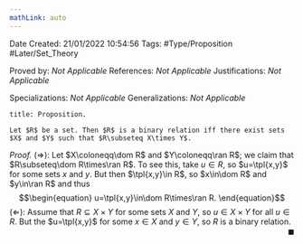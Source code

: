 ```yaml
---
mathLink: auto
---
```


<div class="topSpace"></div>

Date Created: 21/01/2022 10:54:56
Tags: #Type/Proposition #Later/Set_Theory

Proved by: _Not Applicable_
References: _Not Applicable_
Justifications: _Not Applicable_

Specializations: _Not Applicable_
Generalizations: _Not Applicable_

``` ad-Proposition
title: Proposition.

Let $R$ be a set. Then $R$ is a binary relation iff there exist sets $X$ and $Y$ such that $R\subseteq X\times Y$.

```

<i>Proof.</i> ($\Rightarrow$): Let $X\coloneqq\dom R$ and $Y\coloneqq\ran R$; we claim that $R\subseteq\dom R\times\ran R$. To see this, take $u\in R$, so $u=\tpl{x,y}$ for some sets $x$ and $y$. But then $\tpl{x,y}\in R$, so $x\in\dom R$ and $y\in\ran R$ and thus
$$\begin{equation}
    u=\tpl{x,y}\in\dom R\times\ran R.
\end{equation}$$
($\Leftarrow$): Assume that $R\subseteq X\times Y$ for some sets $X$ and $Y$, so $u\in X\times Y$ for all $u\in R$. But the $u=\tpl{x,y}$ for some $x\in X$ and $y\in Y$, so $R$ is a binary relation.<span style="float:right;">$\blacksquare$</span>
